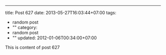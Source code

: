 ---
title: Post 627
date: 2013-05-27T16:03:44+07:00
tags:
  - random post
  - ""
category:
  - random post
  - ""
updated: 2012-01-06T00:34:00+07:00

This is content of post 627